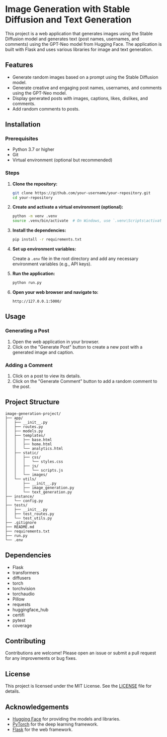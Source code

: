 # Image Generation with Stable Diffusion and Text Generation

This project is a web application that generates images using the Stable Diffusion model and generates text (post names, usernames, and comments) using the GPT-Neo model from Hugging Face. The application is built with Flask and uses various libraries for image and text generation.

## Features

- Generate random images based on a prompt using the Stable Diffusion model.
- Generate creative and engaging post names, usernames, and comments using the GPT-Neo model.
- Display generated posts with images, captions, likes, dislikes, and comments.
- Add random comments to posts.

## Installation

### Prerequisites

- Python 3.7 or higher
- Git
- Virtual environment (optional but recommended)

### Steps

1. **Clone the repository:**

   ```sh
   git clone https://github.com/your-username/your-repository.git
   cd your-repository
   ```

2. **Create and activate a virtual environment (optional):**

   ```sh
   python -m venv .venv
   source .venv/bin/activate  # On Windows, use `.venv\Scripts\activate`
   ```

3. **Install the dependencies:**

   ```sh
   pip install -r requirements.txt
   ```

4. **Set up environment variables:**

   Create a `.env` file in the root directory and add any necessary environment variables (e.g., API keys).

5. **Run the application:**

   ```sh
   python run.py
   ```

6. **Open your web browser and navigate to:**

   ```
   http://127.0.0.1:5000/
   ```

## Usage

### Generating a Post

1. Open the web application in your browser.
2. Click on the "Generate Post" button to create a new post with a generated image and caption.

### Adding a Comment

1. Click on a post to view its details.
2. Click on the "Generate Comment" button to add a random comment to the post.

## Project Structure

```
image-generation-project/
├── app/
│   ├── __init__.py
│   ├── routes.py
│   ├── models.py
│   ├── templates/
│   │   ├── base.html
│   │   ├── home.html
│   │   └── analytics.html
│   ├── static/
│   │   ├── css/
│   │   │   └── styles.css
│   │   ├── js/
│   │   │   └── scripts.js
│   │   └── images/
│   └── utils/
│       ├── __init__.py
│       ├── image_generation.py
│       └── text_generation.py
├── instance/
│   └── config.py
├── tests/
│   ├── __init__.py
│   ├── test_routes.py
│   └── test_utils.py
├── .gitignore
├── README.md
├── requirements.txt
├── run.py
└── .env
```

## Dependencies

- Flask
- transformers
- diffusers
- torch
- torchvision
- torchaudio
- Pillow
- requests
- huggingface_hub
- certifi
- pytest
- coverage

## Contributing

Contributions are welcome! Please open an issue or submit a pull request for any improvements or bug fixes.

## License

This project is licensed under the MIT License. See the [LICENSE](LICENSE) file for details.

## Acknowledgements

- [Hugging Face](https://huggingface.co/) for providing the models and libraries.
- [PyTorch](https://pytorch.org/) for the deep learning framework.
- [Flask](https://flask.palletsprojects.com/) for the web framework.